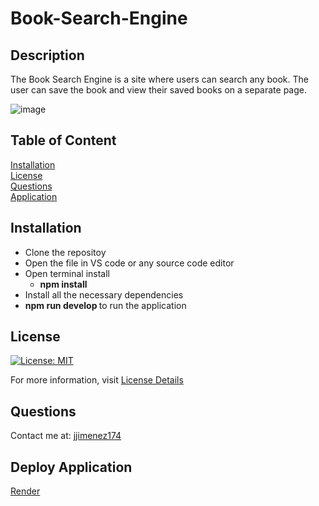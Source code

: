 # Book-Search-Engine

## Description
The Book Search Engine is a site where users can search any book. The user can save the book and view their saved books on a separate page.  

![image](./client/src/assets/book.png)

## Table of Content
[Installation](#installation)  
[License](#license)  
[Questions](#questions)  
[Application](#deploy-application)  
 
## Installation
* Clone the repositoy
* Open the file in VS code or any source code editor
* Open terminal install 
    * <b>npm install</b>
* Install all the necessary dependencies
* <b>npm run develop </b> to run the application

## License
[![License: MIT](https://img.shields.io/badge/License-MIT-yellow.svg)](https://opensource.org/licenses/MIT)

For more information, visit [License Details](https://opensource.org/license/MIT)

## Questions

Contact me at: [jjimenez174](https://github.com/jjimenez174)

## Deploy Application

[Render](https://book-search-engine-vex0.onrender.com)